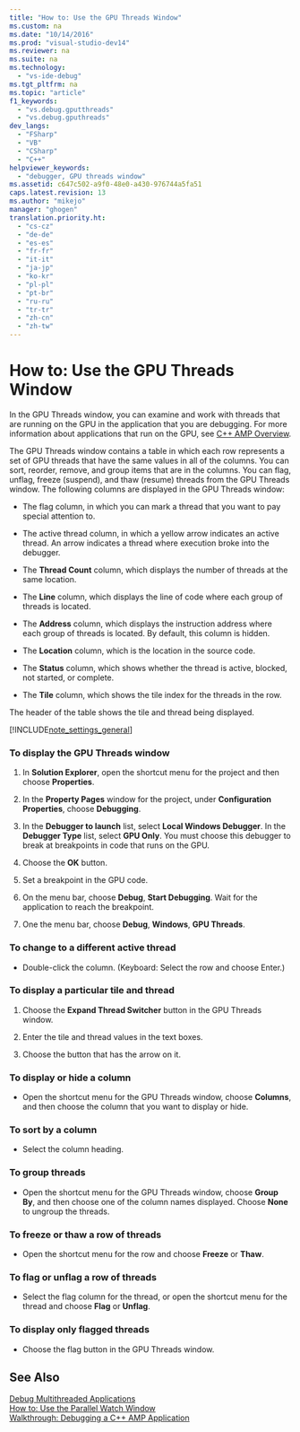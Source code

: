 ```yaml
---
title: "How to: Use the GPU Threads Window"
ms.custom: na
ms.date: "10/14/2016"
ms.prod: "visual-studio-dev14"
ms.reviewer: na
ms.suite: na
ms.technology: 
  - "vs-ide-debug"
ms.tgt_pltfrm: na
ms.topic: "article"
f1_keywords: 
  - "vs.debug.gputthreads"
  - "vs.debug.gputhreads"
dev_langs: 
  - "FSharp"
  - "VB"
  - "CSharp"
  - "C++"
helpviewer_keywords: 
  - "debugger, GPU threads window"
ms.assetid: c647c502-a9f0-48e0-a430-976744a5fa51
caps.latest.revision: 13
ms.author: "mikejo"
manager: "ghogen"
translation.priority.ht: 
  - "cs-cz"
  - "de-de"
  - "es-es"
  - "fr-fr"
  - "it-it"
  - "ja-jp"
  - "ko-kr"
  - "pl-pl"
  - "pt-br"
  - "ru-ru"
  - "tr-tr"
  - "zh-cn"
  - "zh-tw"
---
```

# How to: Use the GPU Threads Window
In the GPU Threads window, you can examine and work with threads that are running on the GPU in the application that you are debugging. For more information about applications that run on the GPU, see [C++ AMP Overview](../Topic/C++%20AMP%20Overview.md).  
  
 The GPU Threads window contains a table in which each row represents a set of GPU threads that have the same values in all of the columns. You can sort, reorder, remove, and group items that are in the columns. You can flag, unflag, freeze (suspend), and thaw (resume) threads from the GPU Threads window. The following columns are displayed in the GPU Threads window:  
  
-   The flag column, in which you can mark a thread that you want to pay special attention to.  
  
-   The active thread column, in which a yellow arrow indicates an active thread. An arrow indicates a thread where execution broke into the debugger.  
  
-   The **Thread Count** column, which displays the number of threads at the same location.  
  
-   The **Line** column, which displays the line of code where each group of threads is located.  
  
-   The **Address** column, which displays the instruction address where each group of threads is located. By default, this column is hidden.  
  
-   The **Location** column, which is the location in the source code.  
  
-   The **Status** column, which shows whether the thread is active, blocked, not started, or complete.  
  
-   The **Tile** column, which shows the tile index for the threads in the row.  
  
 The header of the table shows the tile and thread being displayed.  
  
 [!INCLUDE[note_settings_general](../datatools/includes/note_settings_general_md.md)]  
  
### To display the GPU Threads window  
  
1.  In **Solution Explorer**, open the shortcut menu for the project and then choose **Properties**.  
  
2.  In the **Property Pages** window for the project, under **Configuration Properties**, choose **Debugging**.  
  
3.  In the **Debugger to launch** list, select **Local Windows Debugger**. In the **Debugger Type** list, select **GPU Only**. You must choose this debugger to break at breakpoints in code that runs on the GPU.  
  
4.  Choose the **OK** button.  
  
5.  Set a breakpoint in the GPU code.  
  
6.  On the menu bar, choose **Debug**, **Start Debugging**. Wait for the application to reach the breakpoint.  
  
7.  One the menu bar, choose **Debug**, **Windows**, **GPU Threads**.  
  
### To change to a different active thread  
  
-   Double-click the column. (Keyboard: Select the row and choose Enter.)  
  
### To display a particular tile and thread  
  
1.  Choose the **Expand Thread Switcher** button in the GPU Threads window.  
  
2.  Enter the tile and thread values in the text boxes.  
  
3.  Choose the button that has the arrow on it.  
  
### To display or hide a column  
  
-   Open the shortcut menu for the GPU Threads window, choose **Columns**, and then choose the column that you want to display or hide.  
  
### To sort by a column  
  
-   Select the column heading.  
  
### To group threads  
  
-   Open the shortcut menu for the GPU Threads window, choose **Group By**, and then choose one of the column names displayed. Choose **None** to ungroup the threads.  
  
### To freeze or thaw a row of threads  
  
-   Open the shortcut menu for the row and choose **Freeze** or **Thaw**.  
  
### To flag or unflag a row of threads  
  
-   Select the flag column for the thread, or open the shortcut menu for the thread and choose **Flag** or **Unflag**.  
  
### To display only flagged threads  
  
-   Choose the flag button in the GPU Threads window.  
  
## See Also  
 [Debug Multithreaded Applications](../debugger/debug-multithreaded-applications-in-visual-studio.md)   
 [How to: Use the Parallel Watch Window](../debugger/how-to--use-the-parallel-watch-window.md)   
 [Walkthrough: Debugging a C++ AMP Application](../Topic/Walkthrough:%20Debugging%20a%20C++%20AMP%20Application.md)